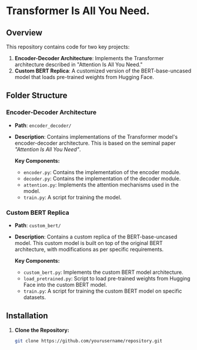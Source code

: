 # Transformer Is All You Need.

## Overview

This repository contains code for two key projects:

1. **Encoder-Decoder Architecture**: Implements the Transformer architecture described in "Attention Is All You Need."
2. **Custom BERT Replica**: A customized version of the BERT-base-uncased model that loads pre-trained weights from Hugging Face.

## Folder Structure

### Encoder-Decoder Architecture

- **Path**: `encoder_decoder/`
- **Description**: Contains implementations of the Transformer model's encoder-decoder architecture. This is based on the seminal paper *"Attention Is All You Need"*. 

  **Key Components:**
  - `encoder.py`: Contains the implementation of the encoder module.
  - `decoder.py`: Contains the implementation of the decoder module.
  - `attention.py`: Implements the attention mechanisms used in the model.
  - `train.py`: A script for training the model.

### Custom BERT Replica

- **Path**: `custom_bert/`
- **Description**: Contains a custom replica of the BERT-base-uncased model. This custom model is built on top of the original BERT architecture, with modifications as per specific requirements.

  **Key Components:**
  - `custom_bert.py`: Implements the custom BERT model architecture.
  - `load_pretrained.py`: Script to load pre-trained weights from Hugging Face into the custom BERT model.
  - `train.py`: A script for training the custom BERT model on specific datasets.

## Installation

1. **Clone the Repository:**
   ```bash
   git clone https://github.com/yourusername/repository.git
